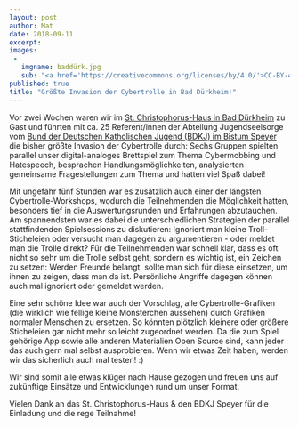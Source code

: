 ```yaml
---
layout: post
author: Mat
date: 2018-09-11
excerpt:
images:
 -
   imgname: baddürk.jpg
   sub: "<a href='https://creativecommons.org/licenses/by/4.0/'>CC-BY-4.0</a>, OKF DE, Foto: Leonard Wolf"
published: true
title: "Größte Invasion der Cybertrolle in Bad Dürkheim!"
---
```


Vor zwei Wochen waren wir im [St. Christophorus-Haus in Bad Dürkheim](http://www.christophorus-haus.de/) zu Gast und führten mit ca. 25 Referent/innen der Abteilung Jugendseelsorge vom [Bund der Deutschen Katholischen Jugend (BDKJ) im Bistum Speyer](https://www.bdkj-speyer.de/) die bisher größte Invasion der Cybertrolle durch: Sechs Gruppen spielten parallel unser digital-analoges Brettspiel zum Thema Cybermobbing und Hatespeech, besprachen Handlungsmöglichkeiten, analysierten gemeinsame Fragestellungen zum Thema und hatten viel Spaß dabei! 

Mit ungefähr fünf Stunden war es zusätzlich auch einer der längsten Cybertrolle-Workshops, wodurch die Teilnehmenden die Möglichkeit hatten, besonders tief in die Auswertungsrunden und Erfahrungen abzutauchen. Am spannendsten war es dabei die unterschiedlichen Strategien der parallel stattfindenden Spielsessions zu diskutieren: Ignoriert man kleine Troll-Sticheleien oder versucht man dagegen zu argumentieren - oder meldet man die Trolle direkt? Für die Teilnehmenden war schnell klar, dass es oft nicht so sehr um die Trolle selbst geht, sondern es wichtig ist, ein Zeichen zu setzen: Werden Freunde belangt, sollte man sich für diese einsetzen, um ihnen zu zeigen, dass man da ist. Persönliche Angriffe dagegen können auch mal ignoriert oder gemeldet werden.

Eine sehr schöne Idee war auch der Vorschlag, alle Cybertrolle-Grafiken (die wirklich wie fellige kleine Monsterchen aussehen) durch Grafiken normaler Menschen zu ersetzen. So könnten plötzlich kleinere oder größere Sticheleien gar nicht mehr so leicht zugeordnet werden. Da die zum Spiel gehörige App sowie alle anderen Materialien Open Source sind, kann jeder das auch gern mal selbst ausprobieren. Wenn wir etwas Zeit haben, werden wir das sicherlich auch mal testen! :)

Wir sind somit alle etwas klüger nach Hause gezogen und freuen uns auf zukünftige Einsätze und Entwicklungen rund um unser Format.

Vielen Dank an das St. Christophorus-Haus & den BDKJ Speyer für die Einladung und die rege Teilnahme! 
